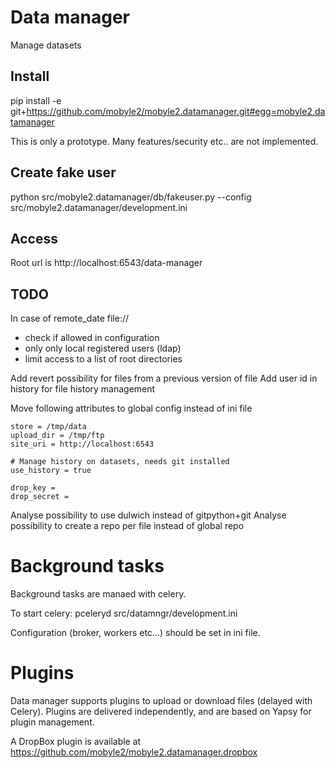 # Data manager

Manage datasets

## Install

pip install -e git+https://github.com/mobyle2/mobyle2.datamanager.git#egg=mobyle2.datamanager

This is only a prototype. Many features/security etc.. are not implemented.

## Create fake user

python  src/mobyle2.datamanager/db/fakeuser.py --config src/mobyle2.datamanager/development.ini


## Access

Root url is http://localhost:6543/data-manager

## TODO

In case of remote_date file://
 - check if allowed in configuration
 - only only local registered users (ldap)
 - limit access to a list of root directories

Add revert possibility for files from a previous version of file
Add user id in history for file history management

Move following attributes to global config instead of ini file

    store = /tmp/data
    upload_dir = /tmp/ftp
    site_uri = http://localhost:6543
    
    # Manage history on datasets, needs git installed
    use_history = true
    
    drop_key =
    drop_secret =


Analyse possibility to use dulwich instead of gitpython+git
Analyse possibility to create a repo per file instead of global repo

# Background tasks

Background tasks are manaed with celery.

To start celery:
    pceleryd src/datamngr/development.ini

Configuration (broker, workers etc...) should be set in ini file.

# Plugins

Data manager supports plugins to upload or download files (delayed with Celery).
Plugins are delivered independently, and are based on Yapsy for plugin management.

A DropBox plugin is available at https://github.com/mobyle2/mobyle2.datamanager.dropbox
